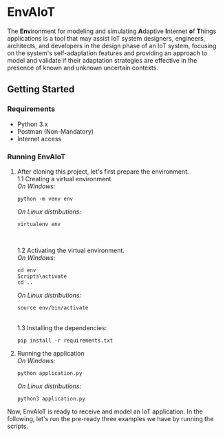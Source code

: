 # EnvAIoT

The **Env**ironment for modeling and simulating **A**daptive **I**nternet **o**f **T**hings applications is a tool that may assist IoT system designers, engineers, architects, and developers in the design phase of an IoT system, focusing on the system's self-adaptation features and providing an approach to model and validate if their adaptation strategies are effective in the presence of known and unknown uncertain contexts. 

## Getting Started

### Requirements
- Python 3.x
- Postman (Non-Mandatory)
- Internet access

### Running EnvAIoT

1. After cloning this project, let's first prepare the environment.<br>
    1.1 Creating a virtual environment <br>
    *On Windows:*
    ```
    python -m venv env
    ```

    *On Linux distributions:*
    ```
    virtualenv env
    ```
    <br>

    1.2 Activating the virtual environment. <br>
    *On Windows:*
    ```
    cd env
    Scripts\activate
    cd ..
    ```

    *On Linux distributions:*
    ```
    source env/bin/activate
    ```

    <br>
    1.3 Installing the dependencies: <br>
    
    ```
    pip install -r requirements.txt
    ```

2. Running the application <br>
    *On Windows:*
    ```
    python application.py
    ```

    *On Linux distributions:*
    ```
    python3 application.py
    ```

Now, EnvAIoT is ready to receive and model an IoT application. In the following, let's run the pre-ready three examples we have by running the scripts. 

